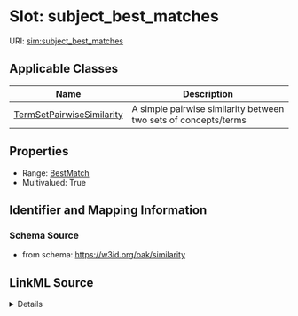 # Slot: subject_best_matches

URI: [sim:subject_best_matches](https://w3id.org/linkml/similarity/subject_best_matches)



<!-- no inheritance hierarchy -->




## Applicable Classes

| Name | Description |
| --- | --- |
[TermSetPairwiseSimilarity](TermSetPairwiseSimilarity.md) | A simple pairwise similarity between two sets of concepts/terms






## Properties

* Range: [BestMatch](BestMatch.md)
* Multivalued: True








## Identifier and Mapping Information







### Schema Source


* from schema: https://w3id.org/oak/similarity




## LinkML Source

<details>
```yaml
name: subject_best_matches
from_schema: https://w3id.org/oak/similarity
rank: 1000
multivalued: true
alias: subject_best_matches
domain_of:
- TermSetPairwiseSimilarity
range: BestMatch
inlined: true

```
</details>